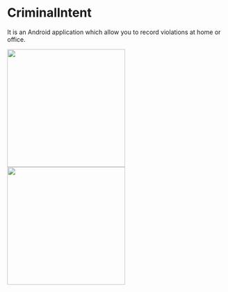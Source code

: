 # CriminalIntent

It is an Android application which allow you to record violations at home or office.

<img src= "https://cloud.githubusercontent.com/assets/3438468/22222174/e0312bb6-e183-11e6-82d2-00c894619947.png" width="271" />

<img src="https://cloud.githubusercontent.com/assets/3438468/22222688/c5ae3228-e185-11e6-9ed5-6d96a74bc5cd.png" width="271"/>

